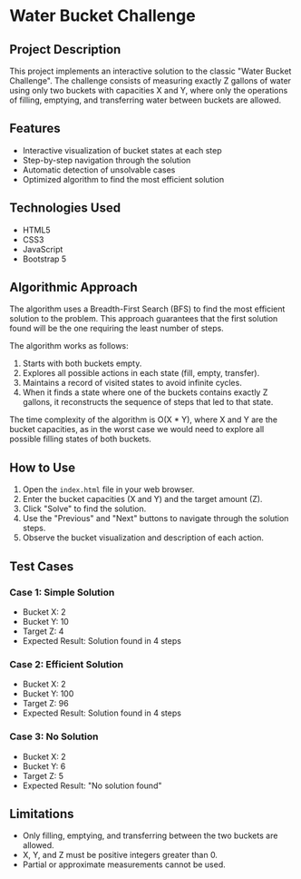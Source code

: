 # Water Bucket Challenge

## Project Description

This project implements an interactive solution to the classic "Water Bucket Challenge". The challenge consists of measuring exactly Z gallons of water using only two buckets with capacities X and Y, where only the operations of filling, emptying, and transferring water between buckets are allowed.

## Features

- Interactive visualization of bucket states at each step
- Step-by-step navigation through the solution
- Automatic detection of unsolvable cases
- Optimized algorithm to find the most efficient solution

## Technologies Used

- HTML5
- CSS3
- JavaScript 
- Bootstrap 5

## Algorithmic Approach

The algorithm uses a Breadth-First Search (BFS) to find the most efficient solution to the problem. This approach guarantees that the first solution found will be the one requiring the least number of steps.

The algorithm works as follows:

1. Starts with both buckets empty.
2. Explores all possible actions in each state (fill, empty, transfer).
3. Maintains a record of visited states to avoid infinite cycles.
4. When it finds a state where one of the buckets contains exactly Z gallons, it reconstructs the sequence of steps that led to that state.

The time complexity of the algorithm is O(X * Y), where X and Y are the bucket capacities, as in the worst case we would need to explore all possible filling states of both buckets.

## How to Use

1. Open the `index.html` file in your web browser.
2. Enter the bucket capacities (X and Y) and the target amount (Z).
3. Click "Solve" to find the solution.
4. Use the "Previous" and "Next" buttons to navigate through the solution steps.
5. Observe the bucket visualization and description of each action.

## Test Cases

### Case 1: Simple Solution
- Bucket X: 2
- Bucket Y: 10
- Target Z: 4
- Expected Result: Solution found in 4 steps

### Case 2: Efficient Solution
- Bucket X: 2
- Bucket Y: 100
- Target Z: 96
- Expected Result: Solution found in 4 steps

### Case 3: No Solution
- Bucket X: 2
- Bucket Y: 6
- Target Z: 5
- Expected Result: "No solution found"

## Limitations

- Only filling, emptying, and transferring between the two buckets are allowed.
- X, Y, and Z must be positive integers greater than 0.
- Partial or approximate measurements cannot be used.
